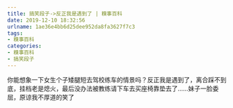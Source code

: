 ```yaml
---
title: 搞笑段子->反正我是遇到了 | 糗事百科
date: 2019-12-10 18:32:56
urlname: 1ae36e4bb6d25dee952da8fa3627f7c3
tags: 
- 糗事百科
categories:
- 糗事百科
- 搞笑段子
---
```

你能想象一下女生个子矮腿短去驾校练车的情景吗？反正我是遇到了，离合踩不到底，挂档老是熄火，最后没办法被教练请下车去买座椅靠垫去了……妹子一脸委屈，原谅我不厚道的笑了


